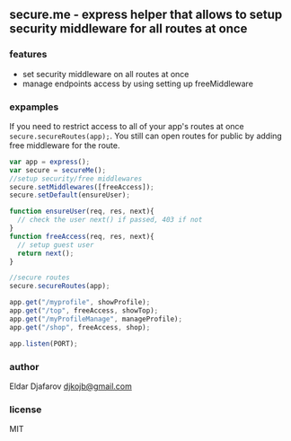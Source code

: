 ## secure.me - express helper that allows to setup security middleware for all routes at once

### features
* set security middleware on all routes at once
* manage endpoints access by using setting up freeMiddleware

### expamples
If you need to restrict access to all of your app's routes at once ```secure.secureRoutes(app);```. 
You still can open routes for public by adding free middleware for the route.

```javascript
var app = express();
var secure = secureMe();
//setup security/free middlewares
secure.setMiddlewares([freeAccess]);
secure.setDefault(ensureUser);

function ensureUser(req, res, next){
  // check the user next() if passed, 403 if not
}
function freeAccess(req, res, next){
  // setup guest user
  return next();
}

//secure routes
secure.secureRoutes(app);

app.get("/myprofile", showProfile);
app.get("/top", freeAccess, showTop);
app.get("/myProfileManage", manageProfile);
app.get("/shop", freeAccess, shop);

app.listen(PORT);
```

### author
Eldar Djafarov <djkojb@gmail.com>

### license
MIT
